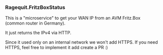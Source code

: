 ### Ragequit.FritzBoxStatus

This is a "microservice" to get your WAN IP from an AVM Fritz.Box (common router in Germany).

It just returns the IPv4 via HTTP.

Since it used only on an internal network we won't add HTTPS. If you need HTTPS, feel free to implement it add create a PR :)
